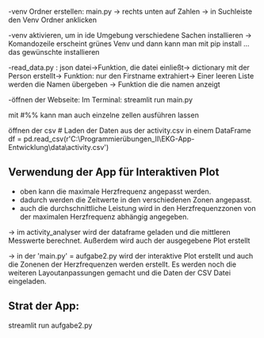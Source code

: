 -venv Ordner erstellen: main.py -> rechts unten auf Zahlen -> in Suchleiste den Venv Ordner anklicken

-venv aktivieren, um in ide Umgebung verschiedene Sachen installieren -> Komandozeile erscheint grünes Venv und dann kann man mit pip install ... das gewünschte installieren

-read_data.py : json datei->Funktion, die datei einließt-> dictionary mit der Person erstellt-> Funktion: nur den Firstname extrahiert-> Einer leeren Liste werden die Namen übergeben -> Funktion die die namen anzeigt

-öffnen der Webseite: Im Terminal: streamlit run main.py 

mit #%% kann man auch einzelne zellen ausführen lassen 

öffnen der csv # Laden der Daten aus der activity.csv in einem DataFrame
df = pd.read_csv(r'C:\Programmierübungen_II\EKG-App-Entwicklung\data\activity.csv')


## Verwendung der App für Interaktiven Plot
- oben kann die maximale Herzfrequenz angepasst werden.
- dadurch werden die Zeitwerte in den verschiedenen Zonen angepasst.
- auch die durchschnittliche Leistung wird in den Herzfrequenzzonen von der maximalen Herzfrequenz abhängig angegeben.


-> im activity_analyser wird der dataframe geladen und die mittleren Messwerte berechnet. Außerdem wird auch der ausgegebene  Plot erstellt

-> in der 'main.py' = aufgabe2.py wird der interaktive Plot erstellt und auch die Zonenen der Herzfrequenzen werden erstellt. Es werden noch die weiteren Layoutanpassungen gemacht und die Daten der CSV Datei eingeladen.

## Strat der App:
streamlit run aufgabe2.py